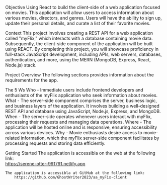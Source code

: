Objective
    Using React to build the client-side of a web application focused on movies. This application will allow users to access information about various movies, directors, and genres. Users will have the ability to sign up, update their personal details, and curate a list of their favorite movies.

Context
    This project involves creating a REST API for a web application called "myFlix," which interacts with a database containing movie data. Subsequently, the client-side component of the application will be built using REACT. By completing this project, you will showcase proficiency in full-stack JavaScript development, including APIs, web servers, databases, authentication, and more, using the MERN (MongoDB, Express, React, Node.js) stack.

Project Overview
    The following sections provides information about the requirements for the app.

The 5 Ws
    Who - Immediate users include frontend developers and enthusiasts of the myFlix application who seek information about movies.
    What - The server-side component comprises the server, business logic, and business layers of the application. It involves building a well-designed REST API and database using JavaScript, Node.js, Express, and MongoDB.
    When - The server-side operates whenever users interact with myFlix, processing their requests and managing data operations.
    Where - The application will be hosted online and is responsive, ensuring accessibility across various devices.
    Why - Movie enthusiasts desire access to movie-related information, which the myFlix server-side component facilitates by processing requests and storing data efficiently.

Getting Started
    The application is accessibla on the web at the following link:    
        https://serene-otter-991791.netlify.app
   
    The application is accessibla at GitHub at the following link:
        https://github.com/GhostWriter2023/aa_myFix-client


